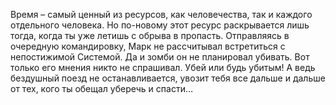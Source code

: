 <!--2025-03-02 23:59:33-->
Время – самый ценный из ресурсов, как человечества, так и каждого отдельного человека. Но по-новому этот ресурс раскрывается лишь тогда, когда ты уже летишь с обрыва в пропасть. Отправляясь в очередную командировку, Марк не рассчитывал встретиться с непостижимой Системой. Да и зомби он не планировал убивать. Вот только его мнения никто не спрашивал. Убей или будь убитым! А ведь бездушный поезд не останавливается, увозит тебя все дальше и дальше от тех, кого ты обещал уберечь и спасти…